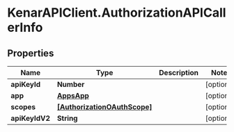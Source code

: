 # KenarAPIClient.AuthorizationAPICallerInfo

## Properties

Name | Type | Description | Notes
------------ | ------------- | ------------- | -------------
**apiKeyId** | **Number** |  | [optional] 
**app** | [**AppsApp**](AppsApp.md) |  | [optional] 
**scopes** | [**[AuthorizationOAuthScope]**](AuthorizationOAuthScope.md) |  | [optional] 
**apiKeyIdV2** | **String** |  | [optional] 


